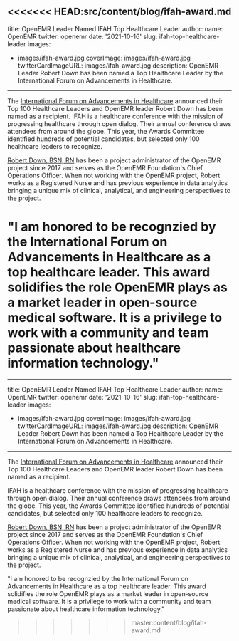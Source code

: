 <<<<<<< HEAD:src/content/blog/ifah-award.md
---
title: OpenEMR Leader Named IFAH Top Healthcare Leader
author:
  name: OpenEMR
  twitter: openemr
date: '2021-10-16'
slug: ifah-top-healthcare-leader
images:
  - images/ifah-award.jpg
coverImage: images/ifah-award.jpg
twitterCardImageURL: images/ifah-award.jpg
description: OpenEMR Leader Robert Down has been named a Top Healthcare Leader by the International Forum on Advancements in Healthcare.
---

The [International Forum on Advancements in Healthcare](https://ifah.world) announced their Top 100 Healthcare Leaders and OpenEMR leader Robert Down has been named as a recipient. IFAH is a healthcare conference with the mission of progressing healthcare through open dialog. Their annual conference draws attendees from around the globe. This year, the Awards Committee identified hundreds of potential candidates, but selected only 100 healthcare leaders to recognize.

[Robert Down, BSN, RN](https://www.linkedin.com/in/rdown/) has been a project administrator of the OpenEMR project since 2017 and serves as the OpenEMR Foundation's Chief Operations Officer. When not working with the OpenEMR project, Robert works as a Registered Nurse and has previous experience in data analytics bringing a unique mix of clinical, analytical, and engineering perspectives to the project.

"I am honored to be recognzied by the International Forum on Advancements in Healthcare as a top healthcare leader. This award solidifies the role OpenEMR plays as a market leader in open-source medical software. It is a privilege to work with a community and team passionate about healthcare information technology."
=======
---
title: OpenEMR Leader Named IFAH Top Healthcare Leader
author:
  name: OpenEMR
  twitter: openemr
date: '2021-10-16'
slug: ifah-top-healthcare-leader
images:
  - images/ifah-award.jpg
coverImage: images/ifah-award.jpg
twitterCardImageURL: images/ifah-award.jpg
description: OpenEMR Leader Robert Down has been named a Top Healthcare Leader by the International Forum on Advancements in Healthcare.
---

The [International Forum on Advancements in Healthcare](https://ifah.world) announced their Top 100 Healthcare Leaders and OpenEMR leader Robert Down has been named as a recipient.
<!--more-->

IFAH is a healthcare conference with the mission of progressing healthcare through open dialog. Their annual conference draws attendees from around the globe. This year, the Awards Committee identified hundreds of potential candidates, but selected only 100 healthcare leaders to recognize.

[Robert Down, BSN, RN](https://www.linkedin.com/in/rdown/) has been a project administrator of the OpenEMR project since 2017 and serves as the OpenEMR Foundation's Chief Operations Officer. When not working with the OpenEMR project, Robert works as a Registered Nurse and has previous experience in data analytics bringing a unique mix of clinical, analytical, and engineering perspectives to the project.

"I am honored to be recognzied by the International Forum on Advancements in Healthcare as a top healthcare leader. This award solidifies the role OpenEMR plays as a market leader in open-source medical software. It is a privilege to work with a community and team passionate about healthcare information technology."
>>>>>>> master:content/blog/ifah-award.md
